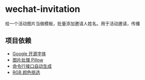 # wechat-invitation

给一个活动图片当做模板，批量添加邀请人姓名。用于活动邀请，传播

##  项目依赖
- [Google 开源字体](https://github.com/adobe-fonts/source-han-sans)
- [图片处理 Pillow](https://github.com/python-pillow/Pillow)
- [命令行接口自动生成](https://github.com/google/python-fire)
- [RGB 颜色挑选](http://tool.oschina.net/commons?type=3)
